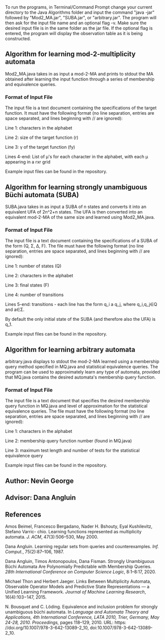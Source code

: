To run the programs, in Terminal/Command Prompt change your current directory to the Java Algorithms folder and input the command "java -jar" followed by "Mod2_MA.jar", "SUBA.jar", or "arbitrary.jar". The program will then ask for the input file name and an optional flag -v. Make sure the desired input file is in the same folder as the jar file. If the optional flag is entered, the program will display the observation table as it is being constructed.

## Algorithm for learning mod-2-multiplicity automata
Mod2_MA.java takes in as input a mod-2-MA and prints to stdout the MA obtained after learning the input function through a series of membership and equivalence queries.

### Format of Input File
The input file is a text document containing the specifications of the target function. It must have the following format (no line separation, entries are space separated, and lines beginning with // are ignored):

Line 1: characters in the alphabet

Line 2: size of the target function (r)

Line 3: γ of the target function (fy)

Lines 4-end: List of μ's for each character in the alphabet, with each μ appearing in a rxr grid

Example input files can be found in the repository.

## Algorithm for learning strongly unambiguous Büchi automata (SUBA)
SUBA.java takes in as input a SUBA of n states and converts it into an equivalent UFA of 2n^2+n states. The UFA is then converted into an equivalent mod-2-MA of the same size and learned using Mod2_MA.java.

### Format of Input File
The input file is a text document containing the specifications of a SUBA of the form (Q, Σ, ∆, F). The file must have the following format (no line separation, entries are space separated, and lines beginning with // are ignored):

Line 1: number of states (Q)

Line 2: characters in the alphabet

Line 3: final states (F)

Line 4: number of transitions

Lines 5-end: transitions - each line has the form q_i a q_j, where q_i,q_j∈Q and a∈Σ.

By default the only initial state of the SUBA (and therefore also the UFA) is q_1.

Example input files can be found in the repository.

## Algorithm for learning arbitrary automata
arbitrary.java displays to stdout the mod-2-MA learned using a membership query method specified in MQ.java and statistical equivalence queries. The program can be used to approximately learn any type of automata, provided that MQ.java contains the desired automata's membership query function.

### Format of Input File
The input file is a text document that specifies the desired membership query function in MQ.java and level of approximation for the statistical equivalence queries. The file must have the following format (no line separation, entries are space separated, and lines beginning with // are ignored):

Line 1: characters in the alphabet

Line 2: membership query function number (found in MQ.java)

Line 3: maximum test length and number of tests for the statistical equivalence query

Example input files can be found in the repository.

## Author: Nevin George

## Advisor: Dana Angluin

## References
Amos Beimel, Francesco Bergadano, Nader H. Bshouty, Eyal Kushilevitz, Stefano Varric- chio. Learning functions represented    as multiplicity automata. *J. ACM*, 47(3):506–530, May 2000.

Dana Angluin. Learning regular sets from queries and counterexamples. *Inf. Comput.*, 75(2):87–106, 1987.

Dana Angluin, Timos Antonopoulos, Dana Fisman. Strongly Unambiguous Büchi Automata Are Polynomially Predictable with Membership Queries. *28th International Conference on Computer Science Logic*, 8:1–8:17, 2020.

Michael Thon and Herbert Jaeger. Links Between Multiplicity Automata, Observable Operator Models and Predictive State Representations — a Unified Learning Framework. *Journal of Machine Learning Research*, 16(4):103−147, 2015.

N. Bousquet and C. Löding. Equivalence and inclusion problem for strongly unambiguous büchi automata. In *Language and Automata Theory and Applications, 4th International Conference, LATA 2010, Trier, Germany, May 24-28, 2010. Proceedings,* pages 118–129, 2010. URL: https: //doi.org/10.1007/978-3-642-13089-2_10, doi:10.1007/978-3-642-13089-2\_10.
